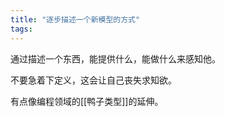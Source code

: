 ```yaml
---
title: "逐步描述一个新模型的方式"
tags:
---
```

通过描述一个东西，能提供什么，能做什么来感知他。

不要急着下定义，这会让自己丧失求知欲。

有点像编程领域的[[鸭子类型]]的延伸。